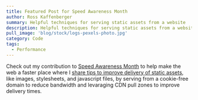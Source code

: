 ```yaml
---
title: Featured Post for Speed Awareness Month
author: Ross Kaffenberger
summary: Helpful techniques for serving static assets from a website
description: Helpful techniques for serving static assets from a website
pull_image: 'blog/stock/logs-pexels-photo.jpg'
category: Code
tags:
  - Performance
---
```


Check out my contribution to [Speed Awareness Month][1] to help make the web a faster place where I [share tips to improve delivery of static assets][2], like images, stylesheets, and javascript files, by serving from a cookie-free domain to reduce bandwidth and levaraging CDN pull zones to improve delivery times.

[1]:	http://www.speedawarenessmonth.com/
[2]:	http://www.speedawarenessmonth.com/speeding-up-asset-delivery-from-your-rails-app/
